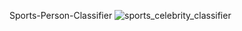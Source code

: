 Sports-Person-Classifier
![sports_celebrity_classifier](https://github.com/user-attachments/assets/a5dba765-2824-44b3-a29e-eddaaac1c845)
